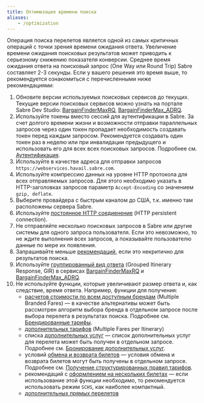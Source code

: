 ```yaml
---
title: Оптимизация времени поиска
aliases:
    - /optimization
---
```


Операция поиска перелетов является одной из самых критичных операций с точки зрения времени ожидания ответа. Увеличение времени ожидания поисковых результатов может приводить к серьезному снижению показателя конверсии. Среднее время ожидания ответа на поисковый запрос (One Way или Round Trip) Sabre составляет 2-3 секунды. Если у вашего решения это время выше, то рекомендуется ознакомиться c перечисленными ниже рекомендациями:
1. Обновите версии используемых поисковых сервисов до текущих. Текущие версии поисковых сервисов можно узнать на портале Sabre Dev Studio: [BargainFinderMaxRQ](https://developer.sabre.com/docs/soap_apis/air/search/bargain_finder_max), [BargainFinderMax_ADRQ](https://developer.sabre.com/docs/soap_apis/air/search/bargain_finder_max/bfm_ad).
2. Используйте токены вместо сессий для аутентификации в Sabre. За счет долгого времени жизни и возможности отправки параллельных запросов через один токен пропадает необходимость создавать токен перед каждым запросом. Рекомендуется создавать один токен раз в неделю или при инвалидации предыдущего и использовать его для всех всех поисковых запросов. Подробнее см. [Аутентификация](authentication.html).
3. Используйте в качестве адреса для отправки запросов ```https://webservices.havail.sabre.com```.
4. Используйте компрессию данных на уровне HTTP протокола для всех отправляемых запросов. Для этого необходимо указать в HTTP-заголовках запросов параметр ```Accept-Encoding``` со значением ```gzip, deflate```.
5. Выберите провайдера с быстрым каналом до США, т.к. именно там расположены сервера Sabre.
6. Используйте [постоянное HTTP соедиенение](https://files.developer.sabre.com/doc/developmentpatterns/Sabre-APIs-Persistent-Connections.pdf) (HTTP persistent connection).
7. Не отправляйте несколько поисковых запросов в Sabre или другие системы для одного запроса пользователя. Если это невозможно, то не ждите выполнения всех запросов, а показывайте пользователю данные по мере их появления.
8. Запрашивайте меньше [рекомендаций](shop.html#количество-рекомендаций), если это некритично для результатов поиска.
9. Используйте [группированный вид ответа](shop.html#вид-ответа) (Grouped Itinerary Response, GIR) в сервисах [BargainFinderMaxRQ](https://developer.sabre.com/docs/soap_apis/air/search/bargain_finder_max) и [BargainFinderMax_ADRQ](https://developer.sabre.com/docs/soap_apis/air/search/bargain_finder_max/bfm_ad).
10. Не используйте функции, которые увеличивают размер ответа и, как следствие, время ответа. Например, функции для получения:
    - [расчетов стоимости по всем доступным брендам](shop.html#расчет-стоимости-по-всем-доступным-брендам) (Multiple Branded Fares) — в качестве альтернативы может быть рассмотрен алгоритм выбора бренда в отдельном запросе после выбора перелета в результатах поиска. Подробнее см. [Брендированные тарифы](brands.html).
    - [дополнительных тарифов](shop.html#дополнительные-расчеты-стоимости-по-заданным-критериям) (Multiple Fares per Itinerary)
    - списка [дополнительных услуг](shop.html#дополнительные-услуги) — список дополнительных услуг для перелета может быть получен в отдельном запросе. Подробнее см. [Бронирование дополнительных услуг](ancillaries.html).
    - условий [обмена и возврата билетов](shop.html#обмен-и-возврат-билетов) — условия обмена и возврата билетов могут быть получены в отдельном запросе. Подробнее см. [Получение структурированных правил тарифов](structure-fare-rules.html).
    - рекомендаций с [оформлением на нескольких билетах](shop.html#оформление-на-нескольких-билетах) — если использование этой функции необходимо, то рекомендуется использовать режим ```SCHS```, как наиболее компактный.
    - [дополнительных прямых перелетов](shop.html#дополнительные-прямые-перелеты)

